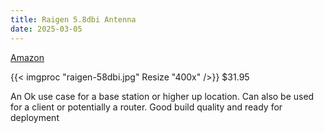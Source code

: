 ```yaml
---
title: Raigen 5.8dbi Antenna
date: 2025-03-05
---
```


[Amazon](https://a.co/d/6owUVOz)

{{< imgproc "raigen-58dbi.jpg" Resize "400x" />}}
$31.95

An Ok use case for a base station or higher up location. Can also be used for a client or potentially a router. Good build quality and ready for deployment
